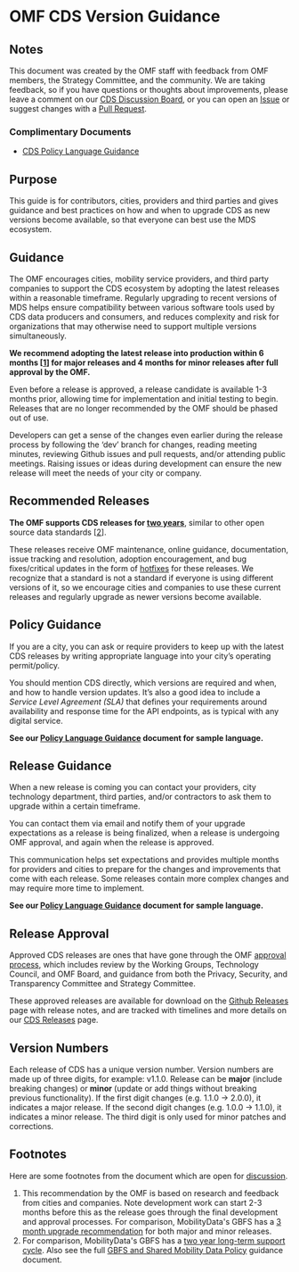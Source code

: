 # OMF CDS Version Guidance

## Notes

This document was created by the OMF staff with feedback from OMF members, the Strategy Committee, and the community. We are taking feedback, so if you have questions or thoughts about improvements, please leave a comment on our [CDS Discussion Board](https://github.com/openmobilityfoundation/curb-data-specification/discussions), or you can open an [Issue](https://github.com/openmobilityfoundation/governance/issues) or suggest changes with a [Pull Request](https://github.com/openmobilityfoundation/governance/pulls).

### Complimentary Documents

- [CDS Policy Language Guidance](https://github.com/openmobilityfoundation/governance/blob/main/technical/OMF-CDS-Policy-Language-Guidance.md)

## Purpose

This guide is for contributors, cities, providers and third parties and gives guidance and best practices on how and when to upgrade CDS as new versions become available, so that everyone can best use the MDS ecosystem.

## Guidance

The OMF encourages cities, mobility service providers, and third party companies to support the CDS ecosystem by adopting the latest releases within a reasonable timeframe. Regularly upgrading to recent versions of MDS helps ensure compatibility between various software tools used by CDS data producers and consumers, and reduces complexity and risk for organizations that may otherwise need to support multiple versions simultaneously.

**We recommend adopting the latest release into production within 6 months [[1](#footnotes)] for major releases and 4 months for minor releases after full approval by the OMF.** 

Even before a release is approved, a release candidate is available 1-3 months prior, allowing time for implementation and initial testing to begin. Releases that are no longer recommended by the OMF should be phased out of use.

Developers can get a sense of the changes even earlier during the release process by following the ‘dev’ branch for changes, reading meeting minutes, reviewing Github issues and pull requests, and/or attending public meetings. Raising issues or ideas during development can ensure the new release will meet the needs of your city or company.

## Recommended Releases

**The OMF supports CDS releases for [two years](https://github.com/openmobilityfoundation/governance/wiki/Releases#supported-mds-releases)**, similar to other open source data standards [[2](#footnotes)].

These releases receive OMF maintenance, online guidance, documentation, issue tracking and resolution, adoption encouragement, and bug fixes/critical updates in the form of [hotfixes](https://github.com/openmobilityfoundation/governance/blob/release-guidelines-1/technical/ReleaseGuidelines.md#hotfix-releases) for these releases. We recognize that a standard is not a standard if everyone is using different versions of it, so we encourage cities and companies to use these current releases and regularly upgrade as newer versions become available.

## Policy Guidance

If you are a city, you can ask or require providers to keep up with the latest CDS releases by writing appropriate language into your city’s operating permit/policy.  

You should mention CDS directly, which versions are required and when, and how to handle version updates. It’s also a good idea to include a _Service Level Agreement (SLA)_ that defines your requirements around availability and response time for the API endpoints, as is typical with any digital service.  

**See our [Policy Language Guidance](https://github.com/openmobilityfoundation/governance/blob/main/technical/OMF-CDS-Policy-Language-Guidance.md) document for sample language.**

## Release Guidance

When a new release is coming you can contact your providers, city technology department, third parties, and/or contractors to ask them to upgrade within a certain timeframe.  

You can contact them via email and notify them of your upgrade expectations as a release is being finalized, when a release is undergoing OMF approval, and again when the release is approved.

This communication helps set expectations and provides multiple months for providers and cities to prepare for the changes and improvements that come with each release. Some releases contain more complex changes and may require more time to implement.

**See our [Policy Language Guidance](https://github.com/openmobilityfoundation/governance/blob/main/technical/OMF-CDS-Policy-Language-Guidance.md) document for sample language.**

## Release Approval

Approved CDS releases are ones that have gone through the OMF [approval process](https://github.com/openmobilityfoundation/governance/blob/main/technical/ReleaseGuidelines.md#approval-by-the-open-mobility-foundation), which includes review by the Working Groups, Technology Council, and OMF Board, and guidance from both the Privacy, Security, and Transparency Committee and Strategy Committee. 

These approved releases are available for download on the [Github Releases](https://github.com/openmobilityfoundation/mobility-data-specification/releases) page with release notes, and are tracked with timelines and more details on our [CDS Releases](https://github.com/openmobilityfoundation/curb-data-specification/wiki/Releases) page. 

## Version Numbers

Each release of CDS has a unique version number. Version numbers are made up of three digits, for example: v1.1.0. Release can be **major** (include breaking changes) or **minor** (update or add things without breaking previous functionality). If the first digit changes (e.g. 1.1.0 -> 2.0.0), it indicates a major release. If the second digit changes (e.g. 1.0.0 -> 1.1.0), it indicates a minor release. The third digit is only used for minor patches and corrections.

## Footnotes 

Here are some footnotes from the document which are open for [discussion](https://github.com/openmobilityfoundation/curb-data-specification/discussions).

1. This recommendation by the OMF is based on research and feedback from cities and companies. Note development work can start 2-3 months before this as the release goes through the final development and approval processes. For comparison, MobilityData's GBFS has a [3 month upgrade recommendation](https://github.com/NABSA/gbfs/blob/v2.2/gbfs.md#version-endpoints) for both major and minor releases.
2. For comparison, MobilityData's GBFS has a [two year long-term support cycle](https://github.com/NABSA/gbfs/blob/master/README.md#version-release-cycles).  Also see the full [GBFS and Shared Mobility Data Policy](https://mobilitydata.org/gbfs-and-shared-mobility-data-policy/) guidance document.
